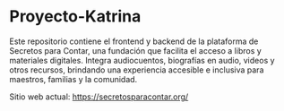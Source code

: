 # Proyecto-Katrina
Este repositorio contiene el frontend y backend de la plataforma de Secretos para Contar, una fundación que facilita el acceso a libros y materiales digitales. Integra audiocuentos, biografías en audio, videos y otros recursos, brindando una experiencia accesible e inclusiva para maestros, familias y la comunidad.

Sitio web actual: https://secretosparacontar.org/

